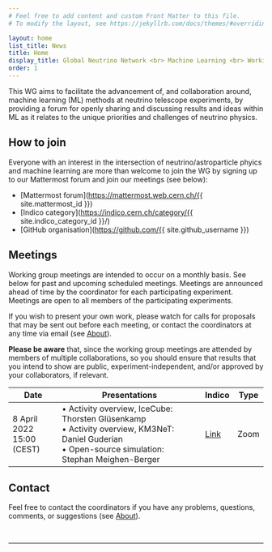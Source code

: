 ```yaml
---
# Feel free to add content and custom Front Matter to this file.
# To modify the layout, see https://jekyllrb.com/docs/themes/#overriding-theme-defaults

layout: home
list_title: News
title: Home
display_title: Global Neutrino Network <br> Machine Learning <br> Working Group
order: 1
---
```


This WG aims to facilitate the advancement of, and collaboration around, machine learning (ML) methods at neutrino telescope experiments, by providing a forum for openly sharing and discussing results and ideas within ML as it relates to the unique priorities and challenges of neutrino physics.


## How to join

Everyone with an interest in the intersection of neutrino/astroparticle phyics and machine learning are more than welcome to join the WG by signing up to our Mattermost forum and join our meetings (see below):

* [Mattermost forum](https://mattermost.web.cern.ch/{{ site.mattermost_id }})
* [Indico category](https://indico.cern.ch/category/{{ site.indico_category_id }}/)
* [GitHub organisation](https://github.com/{{ site.github_username }})


## Meetings

Working group meetings are intended to occur on a monthly basis. See below for past and upcoming scheduled meetings.
Meetings are announced ahead of time by the coordinator for each participating experiment.
Meetings are open to all members of the participating experiments.

If you wish to present your own work, please watch for calls for proposals that may be sent out before each  meeting, or contact the coordinators at any time via email (see [About](about/#coordinators)).

**Please be aware** that, since the working group meetings are attended by members of multiple collaborations, so you should ensure that results that you intend to show are public, experiment-independent, and/or approved by your collaborators, if relevant.

| Date                           | Presentations                                                                                                                                                             | Indico                                        | Type |
|--------------------------------|---------------------------------------------------------------------------------------------------------------------------------------------------------------------------|-----------------------------------------------|------|
|  8 April 2022 <br> 15:00 (CEST) | • Activity overview, IceCube: Thorsten Glüsenkamp <br> • Activity overview, KM3NeT: Daniel Guderian <br> • Open-source simulation: Stephan Meighen-Berger | [Link](https://indico.cern.ch/event/1141191/) | Zoom |


## Contact

Feel free to contact the coordinators if you have any problems, questions, comments, or suggestions (see [About](about/#coordinators)).

&nbsp;

---

&nbsp;